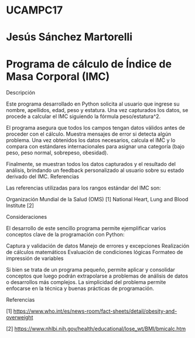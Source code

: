 # UCAMPC17
# Jesús Sánchez Martorelli
# Programa de cálculo de Índice de Masa Corporal (IMC)
Descripción

Este programa desarrollado en Python solicita al usuario que ingrese su nombre, apellidos, edad, peso y estatura. Una vez capturados los datos, se procede a calcular el IMC siguiendo la fórmula peso/estatura^2.

El programa asegura que todos los campos tengan datos válidos antes de proceder con el cálculo. Muestra mensajes de error si detecta algún problema. Una vez obtenidos los datos necesarios, calcula el IMC y lo compara con estándares internacionales para asignar una categoría (bajo peso, peso normal, sobrepeso, obesidad).

Finalmente, se muestran todos los datos capturados y el resultado del análisis, brindando un feedback personalizado al usuario sobre su estado derivado del IMC. Referencias

Las referencias utilizadas para los rangos estándar del IMC son:

  Organización Mundial de la Salud (OMS) [1]
  National Heart, Lung and Blood Institute [2]

Consideraciones

El desarrollo de este sencillo programa permite ejemplificar varios conceptos clave de la programación con Python:

  Captura y validación de datos
  Manejo de errores y excepciones
  Realización de cálculos matemáticos
  Evaluación de condiciones lógicas
  Formateo de impressión de variables
  
Si bien se trata de un programa pequeño, permite aplicar y consolidar conceptos que luego podrán extrapolarse a problemas de análisis de datos o desarrollos más complejos. La simplicidad del problema permite enfocarse en la técnica y buenas prácticas de programación. 

Referencias

[1] https://www.who.int/es/news-room/fact-sheets/detail/obesity-and-overweight

[2] https://www.nhlbi.nih.gov/health/educational/lose_wt/BMI/bmicalc.htm

